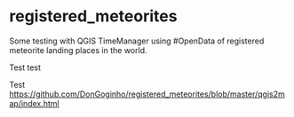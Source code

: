 # registered_meteorites
Some testing with QGIS TimeManager using #OpenData of registered meteorite landing places in the world.

Test test

Test https://github.com/DonGoginho/registered_meteorites/blob/master/qgis2map/index.html
